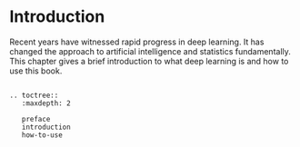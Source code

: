# Introduction

Recent years have witnessed rapid progress in deep learning. It has
changed the approach to artificial intelligence and statistics
fundamentally. This chapter gives a brief introduction to what deep
learning is and how to use this book.

```eval_rst

.. toctree::
   :maxdepth: 2

   preface
   introduction
   how-to-use

```
